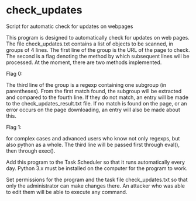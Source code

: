 # check_updates
Script for automatic check for updates on webpages

This program is designed to automatically check for updates on web pages. The file check_updates.txt contains a list of objects to be scanned, in groups of 4 lines. The first line of the group is the URL of the page to check. The second is a flag denoting the method by which subsequent lines will be processed. At the moment, there are two methods implemented.

Flag 0:

The third line of the group is a regexp containing one subgroup (in parentheses). From the first match found, the subgroup will be extracted and compared to the fourth line. If they do not match, an entry will be made to the check_updates_result.txt file. If no match is found on the page, or an error occurs on the page downloading, an entry will also be made about this.

Flag 1:

for complex cases and advanced users who know not only regexps, but also python as a whole. The third line will be passed first through eval(), then through exec().

Add this program to the Task Scheduler so that it runs automatically every day.
Python 3.x must be installed on the computer for the program to work.

Set permissions for the program and the task file check_updates.txt so that only the administrator can make changes there. An attacker who was able to edit them will be able to execute any command.
